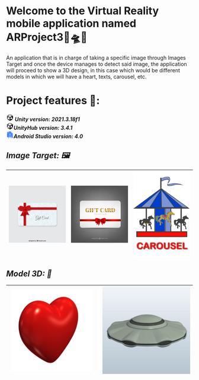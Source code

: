 # Welcome to the Virtual Reality mobile application named ARProject3🎠🛸💘

An application that is in charge of taking a specific image through Images Target and once the device manages to detect said image, the application will proceed to show a 3D design, in this case which would be different models in which we will have a heart, texts, carousel, etc.

# Project features 🚨:
  ***<img src="https://github.com/devicons/devicon/blob/master/icons/unity/unity-original.svg" alt="unity logo" width="20"> Unity version: 2021.3.18f1*** <br>
  ***<img src="https://github.com/devicons/devicon/blob/master/icons/unity/unity-original.svg" alt="unityhub logo" width="20">UnityHub version: 3.4.1*** <br>
  ***<img src="https://github.com/devicons/devicon/blob/master/icons/androidstudio/androidstudio-plain.svg" alt="android studio logo" width="20">Android Studio version: 4.0*** <br>
  
##  ***Image Target: 🖼*** <br>
| <img src="https://github.com/kvto/ARProject3/blob/main/Imagenes/cart 1.jpeg" width="285px" align="center"> | <img src="https://github.com/kvto/ARProject3/blob/main/Imagenes/cart 2.jpeg" width="285px" align="center"> | <img src="https://github.com/kvto/ARProject3/blob/main/Imagenes/CardCarousel2.png" width="285px" align="center"> 
|---|---|---|

## ***Model 3D: 🗿*** <br>
   | <img src="https://github.com/kvto/ARProject3/blob/main/Imagenes/heart.png" width="285px" align="center"> | <img src="https://github.com/kvto/ARProject3/blob/main/Imagenes/ovni.png" width="285px" align="center"> 
|---|---|
